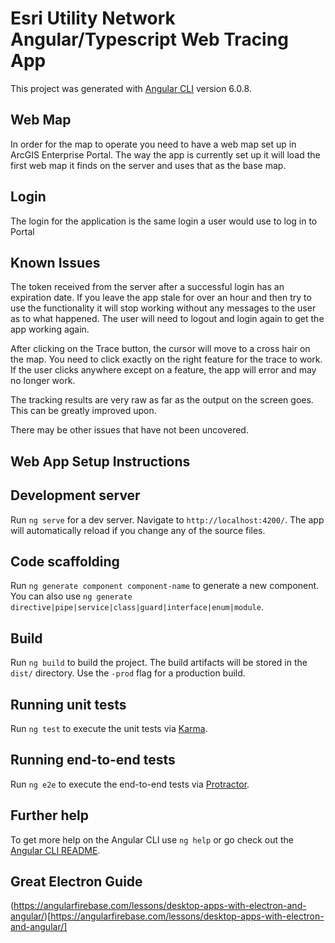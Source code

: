# Esri Utility Network Angular/Typescript Web Tracing App

This project was generated with [Angular CLI](https://github.com/angular/angular-cli) version 6.0.8.

## Web Map  

In order for the map to operate you need to have a web map set up in ArcGIS Enterprise Portal.  The way the app is currently set up it will load the first web map it finds on the server and uses that as the base map.

## Login  

The login for the application is the same login a user would use to log in to Portal

## Known Issues

The token received from the server after a successful login has an expiration date.  If you leave the app stale for over an hour and then try to use the functionality it will stop working without any messages to the user as to what happened.  The user will need to logout and login again to get the app working again.  

After clicking on the Trace button, the cursor will move to a cross hair on the map.  You need to click exactly on the right feature for the trace to work.  If the user clicks anywhere except on a feature, the app will error and may no longer work.  

The tracking results are very raw as far as the output on the screen goes.  This can be greatly improved upon.

There may be other issues that have not been uncovered.  

## Web App Setup Instructions

## Development server

Run `ng serve` for a dev server. Navigate to `http://localhost:4200/`. The app will automatically reload if you change any of the source files.

## Code scaffolding

Run `ng generate component component-name` to generate a new component. You can also use `ng generate directive|pipe|service|class|guard|interface|enum|module`.

## Build

Run `ng build` to build the project. The build artifacts will be stored in the `dist/` directory. Use the `-prod` flag for a production build.

## Running unit tests

Run `ng test` to execute the unit tests via [Karma](https://karma-runner.github.io).

## Running end-to-end tests

Run `ng e2e` to execute the end-to-end tests via [Protractor](http://www.protractortest.org/).

## Further help

To get more help on the Angular CLI use `ng help` or go check out the [Angular CLI README](https://github.com/angular/angular-cli/blob/master/README.md).

## Great Electron Guide

(https://angularfirebase.com/lessons/desktop-apps-with-electron-and-angular/)[https://angularfirebase.com/lessons/desktop-apps-with-electron-and-angular/]
